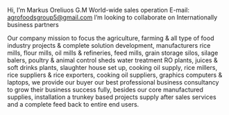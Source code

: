 Hi, I’m Markus Oreliuos
G.M World-wide sales operation
E-mail: agrofoodsgroup5@gmail.com
I’m looking to collaborate on Internationally business partners 



Our company mission to focus the agriculture, farming & all type of food industry projects & complete solution development, manufacturers rice mills, flour mills, oil mills & refineries, feed mills, grain storage silos, silage balers, poultry & animal control sheds water treatment RO plants, juices & soft drinks plants, slaughter house set up, cooking oil supply, rice millers, rice suppliers & rice exporters, cooking oil suppliers, graphics computers & laptops, we provide our buyer our best professional business consultancy to grow their business success fully, besides our core manufactured supplies, installation a trunkey based projects supply after sales services and a complete feed back to entire end users.
